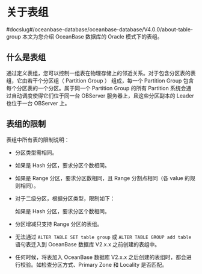 # 关于表组
#docslug#/oceanbase-database/oceanbase-database/V4.0.0/about-table-group
本文为您介绍 OceanBase 数据库的 Oracle 模式下的表组。

## 什么是表组

通过定义表组，您可以控制一组表在物理存储上的邻近关系。对于包含分区表的表组，它由若干个分区组（ Partition Group ） 组成，每一个 Partition Group 包含每个分区表的一个分区。属于同一个 Partition Group 的所有 Partition 系统会通过自动调度使得它们位于同一台 OBServer 服务器上，且这些分区副本的 Leader 也位于一台 OBServer 上。

## 表组的限制

表组中所有表的限制说明：

* 分区类型需相同。

* 如果是 Hash 分区，要求分区个数相同。

* 如果是 Range 分区，要求分区数相同，且 Range 分割点相同（各 value 的规则相同）。

* 对于二级分区，根据分区类型，限制如下：

  如果是 Hash 分区，要求分区个数相同。

* 分区增减只支持 Range 分区的表组。

* 无法通过 `ALTER TABLE SET table group` 或 `ALTER TABLE GROUP add table` 语句表迁入到 OceanBase 数据库 V2.x.x 之前创建的表组中。

* 任何时候，将表加入 OceanBase 数据库 V2.x.x 之后创建的表组时，都会进行校验。如检查分区方式、Primary Zone 和 Locality 是否匹配。
